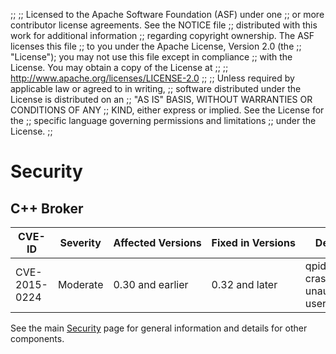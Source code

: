 ;;
;; Licensed to the Apache Software Foundation (ASF) under one
;; or more contributor license agreements.  See the NOTICE file
;; distributed with this work for additional information
;; regarding copyright ownership.  The ASF licenses this file
;; to you under the Apache License, Version 2.0 (the
;; "License"); you may not use this file except in compliance
;; with the License.  You may obtain a copy of the License at
;;
;;   http://www.apache.org/licenses/LICENSE-2.0
;;
;; Unless required by applicable law or agreed to in writing,
;; software distributed under the License is distributed on an
;; "AS IS" BASIS, WITHOUT WARRANTIES OR CONDITIONS OF ANY
;; KIND, either express or implied.  See the License for the
;; specific language governing permissions and limitations
;; under the License.
;;

# Security

<section markdown="1">

## C++ Broker

<table>
  <thead>
    <tr>
      <th>CVE-ID</th><th>Severity</th><th>Affected&nbsp;Versions</th><th>Fixed&nbsp;in&nbsp;Versions</th><th>Description</th>
    </tr>
  </thead>
  <tbody>
    <tr>
      <td>CVE-2015-0224</td>
      <td>Moderate</td>
      <td>0.30 and earlier</td>
      <td>0.32 and later</td>
      <td>qpidd can be crashed by unauthenticated user
	<a id="CVE_2015_0224_details_toggle" href="javascript:_toggleDiv({divId:'CVE_2015_0224_details', controlId:'CVE_2015_0224_details_toggle', showMore:'<small>show more</small>', showLess:'<small>show less</small>'});"><small>show more</small></a>
	<div style="display:none;" id="CVE_2015_0224_details">
	  <p>Description: In CVE-2015-0203 it was announced that
	    certain unexpected protocol sequences cause the broker
	    process to crash due to insufficient checking, but that
	    authentication could be used to restrict the exploitation
	    of this vulnerability.<br/>  It has now been discovered
	    that in fact failing authentication does not necessarily
	    prevent exploitation of those reported
	    vulnerabilities.<br/>  Further, it was stated that one of
	    the specific vulnerabilities was that the qpidd broker can
	    be crashed by sending it a sequence-set containing an
	    invalid range, where the start of the range is after the
	    end. This was an incorrect analysis of the vulnerability,
	    which is in fact caused by a sequence-set containing a
	    single range expressing the maximum possible gap.</p>

	  <p>Solution: A further patch is available that handles a
	  range expressing the maximum possible gap without assertion
	  (<a href="https://issues.apache.org/jira/browse/QPID-6310">QPID-6310</a>). The
	  fix will be included in subsequent releases, but can be
	  applied to 0.30 if desired.</p>

	  <p>Credit: This issue was discovered by G. Geshev from MWR
	  Labs</p>
	</div>
     </td>
    </tr>

    <tr>
      <td>CVE-2015-0223</td>
      <td>Moderate</td>
      <td>0.30 and earlier</td>
      <td>0.32 and later</td>
      <td>anonymous access to qpidd cannot be prevented
	<a id="CVE_2015_0223_details_toggle" href="javascript:_toggleDiv({divId:'CVE_2015_0223_details', controlId:'CVE_2015_0223_details_toggle', showMore:'<small>show more</small>', showLess:'<small>show less</small>'});"><small>show more</small></a>
	<div style="display:none;" id="CVE_2015_0223_details">
	  <p>Description: An attacker can gain access to qpidd as an
	  anonymous user, even if the ANONYMOUS mechanism is
	  disallowed.</p>

	  <p>Solution: A patch is available
	  (<a href="https://issues.apache.org/jira/browse/QPID-6325">QPID-6325</a>)
	  that addresses this vulnerability. The fix will be included
	  in subsequent releases, but can be applied to 0.30 if
	  desired.</p>

	  <p>Common Vulnerability Score information: Authorization can
	  be used to restrict access to broker entities such as queue
	  and exchanges.</p>

	  <p>Credit: This issue was discovered by G. Geshev from MWR
	  Labs</p>
	</div>
     </td>
    </tr>

    <tr>
      <td>CVE-2015-0203</td>
      <td>Moderate</td>
      <td>0.30 and earlier</td>
      <td>0.32 and later</td>
      <td>qpidd can be crashed by authenticated user
	<a id="CVE_2015_0203_details_toggle" href="javascript:_toggleDiv({divId:'CVE_2015_0203_details', controlId:'CVE_2015_0203_details_toggle', showMore:'<small>show more</small>', showLess:'<small>show less</small>'});"><small>show more</small></a>
	<div style="display:none;" id="CVE_2015_0203_details">
	  <p>Description: Certain unexpected protocol sequences cause
	  the broker process to crash due to insufficient
	  checking. Three distinct cases were identified as follows:<br/>
	  The AMQP 0-10 protocol defines a sequence set containing
	  id ranges. The qpidd broker can be crashed by sending it a
	  sequence-set containing an invalid range, where the start of
	  the range is after the end. This condition causes an
	  assertion, which causes the broker process to exit.<br/>
	  The AMQP 0-10 protocol defines header- and body- segments
	  that may follow certain commands. The only command for which
	  such segments are expected by qpidd is the message-transfer
	  command. If another command is sent that includes header
	  and/or body segments, this will cause a segmentation fault
	  in the broker process, causing it then to exit.<br/>
	  The AMQP 0-10 protocol defines a session-gap control that
	  can be sent on any established session. The qpidd broker
	  does not support this control and responds with an
	  appropriate error if requested on an established
	  session. However, if the control is sent before the session
	  is opened, the brokers handling causes an assertion which
	  results in the broker process exiting.</p>

	  <p>Solution: A patch is available
	  (<a href="https://issues.apache.org/jira/browse/QPID-6310">QPID-6310</a>)
	  that handles all these errors by sending an exception
	  control to the remote peer and leave the broker available to
	  all other users. The fix will be included in subsequent
	  releases, but can be applied to 0.30 if desired.</p>

	  <p>Common Vulnerability Score information: Authentication
	  can be used to restrict access to the broker. However any
	  authenticated user would be able to trigger this condition
	  which could therefore be considered a form of denial of
	  service.</p>

	  <p>Credit: This issue was discovered by G. Geshev from MWR
	  Labs</p>
	</div>
     </td>
    </tr>

    <tr>
      <td>CVE-2014-3629</td>
      <td>Low</td>
      <td>0.30 and earlier</td>
      <td>0.32 and later</td>
      <td>qpidd can be induced to make http requests
	<a id="CVE_2014_3629_details_toggle" href="javascript:_toggleDiv({divId:'CVE_2014_3629_details', controlId:'CVE_2014_3629_details_toggle', showMore:'<small>show more</small>', showLess:'<small>show less</small>'});"><small>show more</small></a>
	<div style="display:none;" id="CVE_2014_3629_details">
	  <p>Description: The XML exchange type is an optional,
	  dynamically loaded module for qpidd that allows creation of
	  exchanges that route messages based on evaluating an xquery
	  expression against them.<br/>On parsing a message sent to an
	  XML exchange, whose body is XML containing a link to a DTD,
	  the broker process will attempt to retrieve the referenced
	  resource(s). I.e. the broker process may be induced to make
	  outgoing HTTP connections by publishing a message containing
	  links to an XML exchange.</p>

	  <p>Solution:
	  A <a href="https://issues.apache.org/jira/secure/attachment/12680198/QPID-6218.patch">patch</a>
	  is available that prevents any retrieval of external
	  entities referenced in the XML. This will be included in
	  subsequent releases, but can be applied to 0.30 if
	  desired.</p>

	  <p>Common Vulnerability Score information: If the XML
	  exchange functionality is not required, the module in
	  question need not be loaded at all. This can be done either
	  by moving the module - named xml.so - out of the module
	  directory, or by setting the --no-module-dir option and
	  adding an explicit --load-module argument for every required
	  module.<br/>Where the XML exchange functionality is
	  required, authorisation may be enabled to prevent all but
	  trusted users from creating or publishing to xml
	  exchanges.</p>

	  <p>Credit: This issue was discovered by G. Geshev from MWR
	  Labs</p>
	</div>
     </td>
    </tr>
  </tbody>
</table>

</section>

See the main [Security]({{site_url}}/security.html) page for general information and details for other components.
